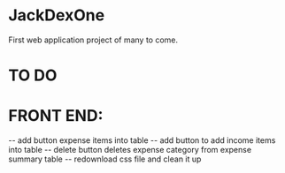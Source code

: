 # JackDexOne
First web application project of many to come. 


# TO DO
# FRONT END:
-- add button expense items into table
-- add button to add income items into table
-- delete button deletes expense category from expense summary table
-- redownload css file and clean it up